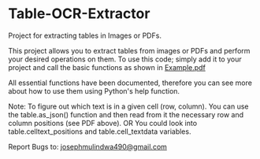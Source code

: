# Table-OCR-Extractor
Project for extracting tables in Images or PDFs.

This project allows you to extract tables from images or PDFs and perform your desired operations on them.
To use this code; simply add it to your project and call the basic functions as shown in <a href="./Example.pdf">Example.pdf</a>

All essential functions have been documented, therefore you can see more about how to use them using Python's help function.

Note:
To figure out which text is in a given cell (row, column). You can use the table.as_json() function and then read from it the necessary row and column positions (see PDF above).
OR 
You could look into table.celltext_positions and table.cell_textdata variables.


Report Bugs to: <a href="josephmulindwa490@gmail.com">josephmulindwa490@gmail.com</a>
